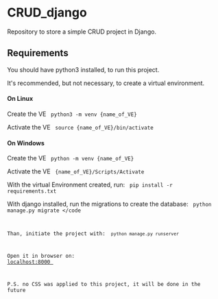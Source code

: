 # CRUD_django
Repository to store a simple CRUD project in Django.

## Requirements
You should have python3 installed, to run this project.

It's recommended, but not necessary, to create a virtual environment.

#### On Linux
Create the VE
<code> python3 -m venv {name_of_VE} </code> 

Activate the VE
<code> source {name_of_VE}/bin/activate</code>

#### On Windows
Create the VE
<code> python -m venv {name_of_VE} </code>

Activate the VE
<code> {name_of_VE}/Scripts/Activate</code>


With the virtual Environment created, run:
<code> pip install -r requirements.txt</code>

With django installed, run the migrations to create the database:
<code> python manage.py migrate </code

Than, initiate the project with:
<code> python manage.py runserver </code>

Open it in browser on:
<a href='http://localhost:8000'> localhost:8000 </a>


P.S. no CSS was applied to this project, it will be done in the future